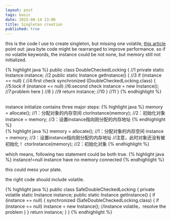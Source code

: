 ```yaml
---
layout: post
tags: basic
date: 2015-08-14 13:06
title: Singleton creation
published: true
---
```


this is the code I use to create singleton, but missing one volatile,
[this article] point out: java byte code might be rearranged to improve performance.
so if no volatile keywords, the instance could be not none, but memory still not initialized.

{% highlight java %}
public class DoubleCheckedLocking {                      //1
    private static Instance instance;                    //2
    public static Instance getInstance() {               //3
        if (instance == null) {                          //4:first check
            synchronized (DoubleCheckedLocking.class) {  //5:lock
                if (instance == null)                    //6:second check
                    instance = new Instance();           //7:problem here
            }                                            //8
        }                                                //9
        return instance;                                 //10
    }                                                    //11
}
{% endhighlight %}

<br/>
instance initialize contains three major steps:
{% highlight java %}
memory = allocate();   //1：分配对象的内存空间
ctorInstance(memory);  //2：初始化对象
instance = memory;     //3：设置instance指向刚分配的内存地址
{% endhighlight %}

<br/>
{% highlight java %}
memory = allocate();   //1：分配对象的内存空间
instance = memory;     //3：设置instance指向刚分配的内存地址
                       //注意，此时对象还没有被初始化！
ctorInstance(memory);  //2：初始化对象
{% endhighlight %}

which means, following two statement could be both true.
{% highlight java %}
instance!=null
instance have no memory connected
{% endhighlight %}
<p></p>
this could mess your plate.

the right code should include volatile.

{% highlight java %}
public class SafeDoubleCheckedLocking {
private volatile static Instance instance;
    public static Instance getInstance() {
        if (instance == null) {
            synchronized (SafeDoubleCheckedLocking.class) {
        if (instance == null)
            instance = new Instance();
            //instance volatile，resolve the problem
        }
        }
        return instance;
        }
}
{% endhighlight %}


[this article]: http://www.infoq.com/cn/articles/double-checked-locking-with-delay-initialization/